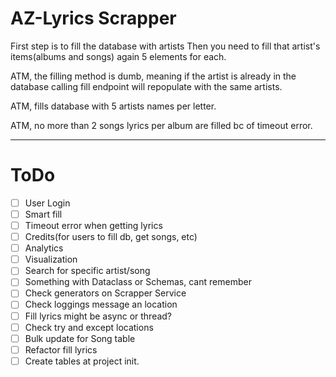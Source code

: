 # AZ-Lyrics Scrapper

First step is to fill the database with artists
Then you need to fill that artist's 
items(albums and songs) again 5 elements for each.  

ATM, the filling method is dumb,
meaning if the artist is already in the database
calling fill endpoint will repopulate with
the same artists.

ATM, fills database with 5 artists names 
per letter.

ATM, no more than 2 songs lyrics per album 
are filled bc of timeout error.

------

# ToDo
- [ ] User Login   
- [ ] Smart fill   
- [ ] Timeout error when getting lyrics   
- [ ] Credits(for users to fill db, get songs, etc)  
- [ ] Analytics   
- [ ] Visualization   
- [ ] Search for specific artist/song   
- [ ] Something with Dataclass or Schemas, cant remember  
- [ ] Check generators on Scrapper Service   
- [ ] Check loggings message an location   
- [ ] Fill lyrics might be async or thread?   
- [ ] Check try and except locations  
- [ ] Bulk update for Song table   
- [ ] Refactor fill lyrics   
- [ ] Create tables at project init.
